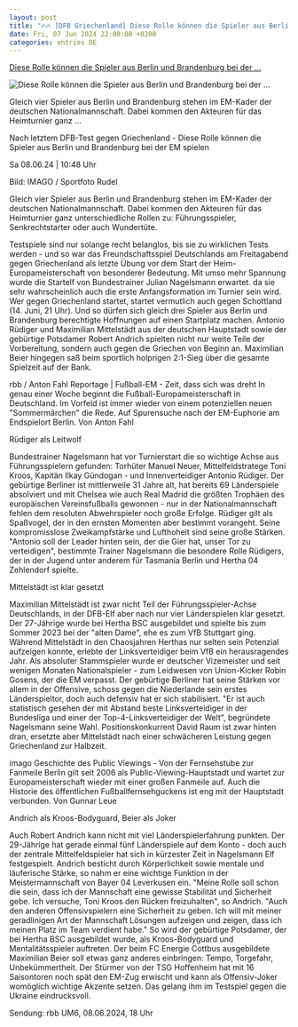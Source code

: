 ```yaml
---
layout: post
title: "🔥🔥 [DFB Griechenland] Diese Rolle können die Spieler aus Berlin und Brandenburg bei der ..."
date: Fri, 07 Jun 2024 22:00:00 +0200
categories: entries DE
---
```

[Diese Rolle können die Spieler aus Berlin und Brandenburg bei der ...](https://www.rbb24.de/sport/beitrag/2024/06/berlin-brandenburg-sport-fussball-deutschland-nationalmannschaft-mittelstaedt-ruediger-andrich-beier.html)

![Diese Rolle können die Spieler aus Berlin und Brandenburg bei der ...](https://www.rbb24.de/content/dam/rbb/rbb/rbb24/2024/2024_06/imago-images/andrich-mittelst-dt.jpg.jpg/size=708x398.jpg)

Gleich vier Spieler aus Berlin und Brandenburg stehen im EM-Kader der deutschen Nationalmannschaft. Dabei kommen den Akteuren für das Heimturnier ganz ...

Nach letztem DFB-Test gegen Griechenland - Diese Rolle können die Spieler aus Berlin und Brandenburg bei der EM spielen

Sa 08.06.24 | 10:48 Uhr

Bild: IMAGO / Sportfoto Rudel

Gleich vier Spieler aus Berlin und Brandenburg stehen im EM-Kader der deutschen Nationalmannschaft. Dabei kommen den Akteuren für das Heimturnier ganz unterschiedliche Rollen zu: Führungsspieler, Senkrechtstarter oder auch Wundertüte.

Testspiele sind nur solange recht belanglos, bis sie zu wirklichen Tests werden - und so war das Freundschaftsspiel Deutschlands am Freitagabend gegen Griechenland als letzte Übung vor dem Start der Heim-Europameisterschaft von besonderer Bedeutung. Mit umso mehr Spannung wurde die Startelf von Bundestrainer Julian Nagelsmann erwartet. da sie sehr wahrscheinlich auch die erste Anfangsformation im Turnier sein wird. Wer gegen Griechenland startet, startet vermutlich auch gegen Schottland (14. Juni, 21 Uhr). Und so dürfen sich gleich drei Spieler aus Berlin und Brandenburg berechtigte Hoffnungen auf einen Startplatz machen. Antonio Rüdiger und Maximilian Mittelstädt aus der deutschen Hauptstadt sowie der gebürtige Potsdamer Robert Andrich spielten nicht nur weite Teile der Vorbereitung, sondern auch gegen die Griechen von Beginn an. Maximilian Beier hingegen saß beim sportlich holprigen 2:1-Sieg über die gesamte Spielzeit auf der Bank.

rbb / Anton Fahl Reportage | Fußball-EM - Zeit, dass sich was dreht In genau einer Woche beginnt die Fußball-Europameisterschaft in Deutschland. Im Vorfeld ist immer wieder von einem potenziellen neuen "Sommermärchen" die Rede. Auf Spurensuche nach der EM-Euphorie am Endspielort Berlin. Von Anton Fahl

Rüdiger als Leitwolf

Bundestrainer Nagelsmann hat vor Turnierstart die so wichtige Achse aus Führungsspielern gefunden: Torhüter Manuel Neuer, Mittelfeldstratege Toni Kroos, Kapitän Ilkay Gündogan - und Innenverteidiger Antonio Rüdiger. Der gebürtige Berliner ist mittlerweile 31 Jahre alt, hat bereits 69 Länderspiele absolviert und mit Chelsea wie auch Real Madrid die größten Trophäen des europäischen Vereinsfußballs gewonnen - nur in der Nationalmannschaft fehlen dem resoluten Abwehrspieler noch große Erfolge. Rüdiger gilt als Spaßvogel, der in den ernsten Momenten aber bestimmt vorangeht. Seine kompromisslose Zweikampfstärke und Lufthoheit sind seine große Stärken. "Antonio soll der Leader hinten sein, der die Gier hat, unser Tor zu verteidigen", bestimmte Trainer Nagelsmann die besondere Rolle Rüdigers, der in der Jugend unter anderem für Tasmania Berlin und Hertha 04 Zehlendorf spielte.

Mittelstädt ist klar gesetzt

Maximilian Mittelstädt ist zwar nicht Teil der Führungsspieler-Achse Deutschlands, in der DFB-Elf aber nach nur vier Länderspielen klar gesetzt. Der 27-Jährige wurde bei Hertha BSC ausgebildet und spielte bis zum Sommer 2023 bei der "alten Dame", ehe es zum VfB Stuttgart ging. Während Mittelstädt in den Chaosjahren Herthas nur selten sein Potenzial aufzeigen konnte, erlebte der Linksverteidiger beim VfB ein herausragendes Jahr. Als absoluter Stammspieler wurde er deutscher Vizemeister und seit wenigen Monaten Nationalspieler - zum Leidwesen von Union-Kicker Robin Gosens, der die EM verpasst. Der gebürtige Berliner hat seine Stärken vor allem in der Offensive, schoss gegen die Niederlande sein erstes Länderspieltor, doch auch defensiv hat er sich stabilisiert. "Er ist auch statistisch gesehen der mit Abstand beste Linksverteidiger in der Bundesliga und einer der Top-4-Linksverteidiger der Welt", begründete Nagelsmann seine Wahl. Positionskonkurrent David Raum ist zwar hinten dran, ersetzte aber Mittelstädt nach einer schwächeren Leistung gegen Griechenland zur Halbzeit.

imago Geschichte des Public Viewings - Von der Fernsehstube zur Fanmeile Berlin gilt seit 2006 als Public-Viewing-Hauptstadt und wartet zur Europameisterschaft wieder mit einer großen Fanmeile auf. Auch die Historie des öffentlichen Fußballfernsehguckens ist eng mit der Hauptstadt verbunden. Von Gunnar Leue

Andrich als Kroos-Bodyguard, Beier als Joker

Auch Robert Andrich kann nicht mit viel Länderspielerfahrung punkten. Der 29-Jährige hat gerade einmal fünf Länderspiele auf dem Konto - doch auch der zentrale Mittelfeldspieler hat sich in kürzester Zeit in Nagelsmann Elf festgespielt. Andrich besticht durch Körperlichkeit sowie mentale und läuferische Stärke, so nahm er eine wichtige Funktion in der Meistermannschaft von Bayer 04 Leverkusen ein. "Meine Rolle soll schon die sein, dass ich der Mannschaft eine gewisse Stabilität und Sicherheit gebe. Ich versuche, Toni Kroos den Rücken freizuhalten", so Andrich. "Auch den anderen Offensivspielern eine Sicherheit zu geben. Ich will mit meiner geradlinigen Art der Mannschaft Lösungen aufzeigen und zeigen, dass ich meinen Platz im Team verdient habe." So wird der gebürtige Potsdamer, der bei Hertha BSC ausgebildet wurde, als Kroos-Bodyguard und Mentalitätsspieler auftreten. Der beim FC Energie Cottbus ausgebildete Maximilian Beier soll etwas ganz anderes einbringen: Tempo, Torgefahr, Unbekümmertheit. Der Stürmer von der TSG Hoffenheim hat mit 16 Saisontoren noch spät den EM-Zug erwischt und kann als Offensiv-Joker womöglich wichtige Akzente setzen. Das gelang ihm im Testspiel gegen die Ukraine eindrucksvoll.

Sendung: rbb UM6, 08.06.2024, 18 Uhr


